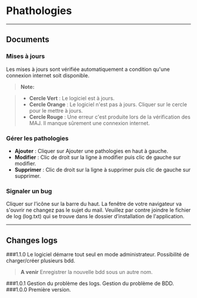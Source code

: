 Phathologies
===================


----------


Documents
-------------
### Mises à jours

Les mises à jours sont vérifiée automatiquement a condition qu'une connexion internet soit disponible.

> **Note:**

> - **Cercle Vert** : Le logiciel est à jours.
> - **Cercle Orange** : Le logiciel n'est pas à jours. Cliquer sur le cercle pour le mettre à jours.
> - **Cercle Rouge** : Une erreur c'est produite lors de la vérification des MAJ. Il manque sûrement une connexion internet.

###  Gérer les pathologies

 - **Ajouter** : Cliquer sur Ajouter une pathologies en haut à gauche.
 - **Modifier** : Clic de droit sur la ligne à modifier puis clic de gauche sur modifier.
 - **Supprimer** : Clic de droit sur la ligne à supprimer puis clic de gauche sur supprimer.

###  Signaler un bug
Cliquer sur l’icône sur la barre du haut. La fenêtre de votre navigateur va s'ouvrir ne changez pas le sujet du mail.
Veuillez par contre joindre le fichier de log (log.txt) qui se trouve dans le dossier d’installation de l'application.

----------
Changes logs
-------------
###1.1.0
Le logiciel démarre tout seul en mode administrateur.
Possibilité de charger/créer plusieurs bdd.
> **A venir**
> Enregistrer la nouvelle bdd sous un autre nom.

###1.0.1
Gestion du problème des logs.
Gestion du problème de BDD.
###1.0.0
Première version.

